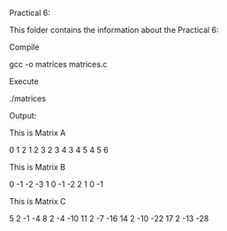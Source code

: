 Practical 6:

This folder contains the information about the Practical 6:

Compile

gcc -o matrices matrices.c

Execute

./matrices

Output:


This is Matrix A

0 1 2
1 2 3
2 3 4
3 4 5
4 5 6

This is Matrix B

0 -1 -2 -3
1 0 -1 -2
2 1 0 -1

This is Matrix C

5 2 -1 -4
8 2 -4 -10
11 2 -7 -16
14 2 -10 -22
17 2 -13 -28
